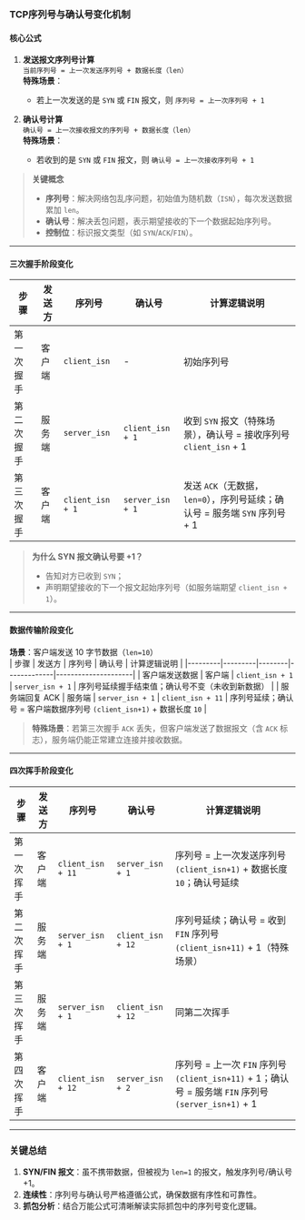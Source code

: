 
### **TCP序列号与确认号变化机制**
#### **核心公式**
1. **发送报文序列号计算**  
   `当前序列号 = 上一次发送序列号 + 数据长度（len）`  
   **特殊场景**：  
   - 若上一次发送的是 `SYN` 或 `FIN` 报文，则 `序列号 = 上一次序列号 + 1`

2. **确认号计算**  
   `确认号 = 上一次接收报文的序列号 + 数据长度（len）`  
   **特殊场景**：  
   - 若收到的是 `SYN` 或 `FIN` 报文，则 `确认号 = 上一次接收序列号 + 1`

> **关键概念**  
> - **序列号**：解决网络包乱序问题，初始值为随机数（`ISN`），每次发送数据累加 `len`。  
> - **确认号**：解决丢包问题，表示期望接收的下一个数据起始序列号。  
> - **控制位**：标识报文类型（如 `SYN`/`ACK`/`FIN`）。

---

#### **三次握手阶段变化**
| 步骤         | 发送方  | 序列号       | 确认号     | 计算逻辑说明       |
|--------------|---------|--------------|-------|-------|
| 第一次握手  | 客户端  | `client_isn`| -   | 初始序列号         |
| 第二次握手  | 服务端  | `server_isn` | `client_isn + 1` | 收到 `SYN` 报文（特殊场景），确认号 = 接收序列号 `client_isn` + 1     |
| 第三次握手   | 客户端  | `client_isn + 1`      | `server_isn + 1`     | 发送 `ACK`（无数据，`len=0`），序列号延续；确认号 = 服务端 `SYN` 序列号 + 1 |

> **为什么 SYN 报文确认号要 +1？**  
> - 告知对方已收到 `SYN`；  
> - 声明期望接收的下一个报文起始序列号（如服务端期望 `client_isn + 1`）。

---

#### **数据传输阶段变化**
**场景**：客户端发送 10 字节数据（`len=10`）  
| 步骤     | 发送方   | 序列号  | 确认号    | 计算逻辑说明            |
|---------|---------|--------|-------------|---------------------|
| 客户端发送数据     | 客户端  | `client_isn + 1`      | `server_isn + 1`     | 序列号延续握手结束值；确认号不变（未收到新数据）                           |
| 服务端回复 ACK     | 服务端  | `server_isn + 1`      | `client_isn + 11`    | 序列号延续；确认号 = 客户端数据序列号 `(client_isn+1)` + 数据长度 `10`     |

> **特殊场景**：若第三次握手 `ACK` 丢失，但客户端发送了数据报文（含 `ACK` 标志），服务端仍能正常建立连接并接收数据。

---

#### **四次挥手阶段变化**
| 步骤         | 发送方  | 序列号      | 确认号    | 计算逻辑说明     |
|--------|-----|--------------|-----------|-----------------------|
| 第一次挥手   | 客户端  | `client_isn + 11`     | `server_isn + 1`     | 序列号 = 上一次发送序列号 `(client_isn+1)` + 数据长度 `10`；确认号延续     |
| 第二次挥手   | 服务端  | `server_isn + 1`      | `client_isn + 12`    | 序列号延续；确认号 = 收到 `FIN` 序列号 `(client_isn+11)` + 1（特殊场景）   |
| 第三次挥手   | 服务端  | `server_isn + 1`      | `client_isn + 12`    | 同第二次挥手                                                               |
| 第四次挥手   | 客户端  | `client_isn + 12`     | `server_isn + 2`     | 序列号 = 上一次 `FIN` 序列号 `(client_isn+11)` + 1；确认号 = 服务端 `FIN` 序列号 `(server_isn+1)` + 1 |

---

### **关键总结**
1. **SYN/FIN 报文**：虽不携带数据，但被视为 `len=1` 的报文，触发序列号/确认号 +1。  
2. **连续性**：序列号与确认号严格遵循公式，确保数据有序性和可靠性。  
3. **抓包分析**：结合万能公式可清晰解读实际抓包中的序列号变化逻辑。
